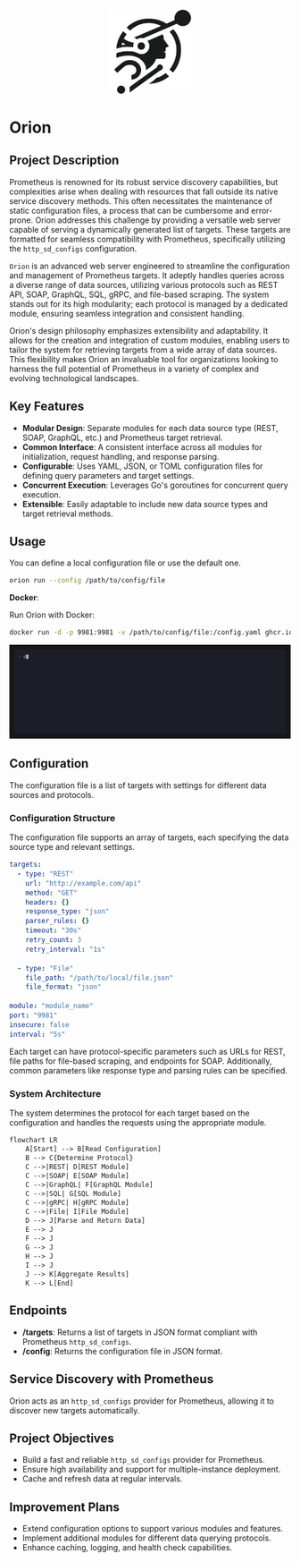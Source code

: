 <p align="center">
    <img width=30% src="assets/logo.png">
</p>

# Orion

## Project Description

Prometheus is renowned for its robust service discovery capabilities, but complexities arise when dealing with resources that fall outside its native service discovery methods. This often necessitates the maintenance of static configuration files, a process that can be cumbersome and error-prone. Orion  addresses this challenge by providing a versatile web server capable of serving a dynamically generated list of targets. These targets are formatted for seamless compatibility with Prometheus, specifically utilizing the `http_sd_configs` configuration.

`Orion` is an advanced web server engineered to streamline the configuration and management of Prometheus targets. It adeptly handles queries across a diverse range of data sources, utilizing various protocols such as REST API, SOAP, GraphQL, SQL, gRPC, and file-based scraping. The system stands out for its high modularity; each protocol is managed by a dedicated module, ensuring seamless integration and consistent handling.

Orion's design philosophy emphasizes extensibility and adaptability. It allows for the creation and integration of custom modules, enabling users to tailor the system for retrieving targets from a wide array of data sources. This flexibility makes Orion an invaluable tool for organizations looking to harness the full potential of Prometheus in a variety of complex and evolving technological landscapes.

## Key Features

- **Modular Design**: Separate modules for each data source type (REST, SOAP, GraphQL, etc.) and Prometheus target retrieval.
- **Common Interface**: A consistent interface across all modules for initialization, request handling, and response parsing.
- **Configurable**: Uses YAML, JSON, or TOML configuration files for defining query parameters and target settings.
- **Concurrent Execution**: Leverages Go's goroutines for concurrent query execution.
- **Extensible**: Easily adaptable to include new data source types and target retrieval methods.

## Usage

You can define a local configuration file or use the default one.

```bash
orion run --config /path/to/config/file
```

**Docker**:

Run Orion with Docker:

```bash
docker run -d -p 9981:9981 -v /path/to/config/file:/config.yaml ghcr.io/geekxflood/orion:latest /usr/local/bin/orion run --config /config.yaml
```

![](assets/buildoci.gif)

## Configuration

The configuration file is a list of targets with settings for different data sources and protocols.

### Configuration Structure

The configuration file supports an array of targets, each specifying the data source type and relevant settings.

```yaml
targets:
  - type: "REST"
    url: "http://example.com/api"
    method: "GET"
    headers: {}
    response_type: "json"
    parser_rules: {}
    timeout: "30s"
    retry_count: 3
    retry_interval: "1s"

  - type: "File"
    file_path: "/path/to/local/file.json"
    file_format: "json"

module: "module_name"
port: "9981"
insecure: false
interval: "5s"
```

Each target can have protocol-specific parameters such as URLs for REST, file paths for file-based scraping, and endpoints for SOAP. Additionally, common parameters like response type and parsing rules can be specified.

### System Architecture

The system determines the protocol for each target based on the configuration and handles the requests using the appropriate module.

```mermaid
flowchart LR
    A[Start] --> B[Read Configuration]
    B --> C{Determine Protocol}
    C -->|REST| D[REST Module]
    C -->|SOAP| E[SOAP Module]
    C -->|GraphQL| F[GraphQL Module]
    C -->|SQL| G[SQL Module]
    C -->|gRPC| H[gRPC Module]
    C -->|File| I[File Module]
    D --> J[Parse and Return Data]
    E --> J
    F --> J
    G --> J
    H --> J
    I --> J
    J --> K[Aggregate Results]
    K --> L[End]
```

## Endpoints

- **/targets**: Returns a list of targets in JSON format compliant with Prometheus `http_sd_configs`.
- **/config**: Returns the configuration file in JSON format.

## Service Discovery with Prometheus

Orion acts as an `http_sd_configs` provider for Prometheus, allowing it to discover new targets automatically.

## Project Objectives

- Build a fast and reliable `http_sd_configs` provider for Prometheus.
- Ensure high availability and support for multiple-instance deployment.
- Cache and refresh data at regular intervals.

## Improvement Plans

- Extend configuration options to support various modules and features.
- Implement additional modules for different data querying protocols.
- Enhance caching, logging, and health check capabilities.
